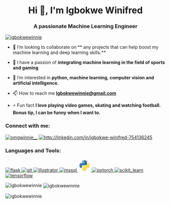 <h1 align="center">Hi 👋, I'm Igbokwe Winifred</h1>
<h3 align="center">A passionate Machine Learning Engineer</h3>

<p align="left"> <a href="https://github.com/ryo-ma/github-profile-trophy"><img src="https://github-profile-trophy.vercel.app/?username=igbokwewinnie" alt="igbokwewinnie" /></a> </p>


- 👯 I’m looking to collaborate on ** any projects that can help boost my machine learning and deep learning skills.**

- 🌱 I have a passion of **integrating machine learning in the field of sports and gaming**

- 💬 I’m interested in **python, machine learning, computer vision and artificial intelligence.**

- 📫 How to reach me **Igbokwewinnie@gmail.com**

- ⚡ Fun fact **I love playing video games, skating and watching football. Bonus tip, I can be funny when I want to.**

<h3 align="left">Connect with me:</h3>
<p align="left">
<a href="https://twitter.com/omgwinnie__" target="blank"><img align="center" src="https://raw.githubusercontent.com/rahuldkjain/github-profile-readme-generator/master/src/images/icons/Social/twitter.svg" alt="omgwinnie__" height="30" width="40" /></a>
<a href="https://linkedin.com/in/http://linkedin.com/in/igbokwe-winifred-754136245" target="blank"><img align="center" src="https://raw.githubusercontent.com/rahuldkjain/github-profile-readme-generator/master/src/images/icons/Social/linked-in-alt.svg" alt="http://linkedin.com/in/igbokwe-winifred-754136245" height="30" width="40" /></a>
</p>

<h3 align="left">Languages and Tools:</h3>
<p align="left"> <a href="https://flask.palletsprojects.com/" target="_blank" rel="noreferrer"> <img src="https://www.vectorlogo.zone/logos/pocoo_flask/pocoo_flask-icon.svg" alt="flask" width="40" height="40"/> </a> <a href="https://git-scm.com/" target="_blank" rel="noreferrer"> <img src="https://www.vectorlogo.zone/logos/git-scm/git-scm-icon.svg" alt="git" width="40" height="40"/> </a> <a href="https://www.adobe.com/in/products/illustrator.html" target="_blank" rel="noreferrer"> <img src="https://www.vectorlogo.zone/logos/adobe_illustrator/adobe_illustrator-icon.svg" alt="illustrator" width="40" height="40"/> </a> <a href="https://www.microsoft.com/en-us/sql-server" target="_blank" rel="noreferrer"> <img src="https://www.svgrepo.com/show/303229/microsoft-sql-server-logo.svg" alt="mssql" width="40" height="40"/> </a> <a href="https://www.python.org" target="_blank" rel="noreferrer"> <img src="https://raw.githubusercontent.com/devicons/devicon/master/icons/python/python-original.svg" alt="python" width="40" height="40"/> </a> <a href="https://pytorch.org/" target="_blank" rel="noreferrer"> <img src="https://www.vectorlogo.zone/logos/pytorch/pytorch-icon.svg" alt="pytorch" width="40" height="40"/> </a> <a href="https://scikit-learn.org/" target="_blank" rel="noreferrer"> <img src="https://upload.wikimedia.org/wikipedia/commons/0/05/Scikit_learn_logo_small.svg" alt="scikit_learn" width="40" height="40"/> </a> <a href="https://www.tensorflow.org" target="_blank" rel="noreferrer"> <img src="https://www.vectorlogo.zone/logos/tensorflow/tensorflow-icon.svg" alt="tensorflow" width="40" height="40"/> </a> </p>

<p><img align="left" src="https://github-readme-stats.vercel.app/api/top-langs?username=igbokwewinnie&show_icons=true&locale=en&layout=compact" alt="igbokwewinnie" /></p>

<p>&nbsp;<img align="center" src="https://github-readme-stats.vercel.app/api?username=igbokwewinnie&show_icons=true&locale=en" alt="igbokwewinnie" /></p>

<p><img align="center" src="https://github-readme-streak-stats.herokuapp.com/?user=igbokwewinnie&" alt="igbokwewinnie" /></p>


<!---
igbokwewinnie/igbokwewinnie is a ✨ special ✨ repository because its `README.md` (this file) appears on your GitHub profile.
You can click the Preview link to take a look at your changes.
--->
